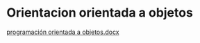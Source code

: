 # Orientacion orientada a objetos 
[programación orientada a objetos.docx](https://github.com/AgustinMelgar07/repositorio2/files/9355629/programacion.orientada.a.objetos.docx)
